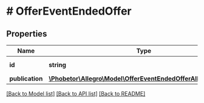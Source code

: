 # # OfferEventEndedOffer

## Properties

Name | Type | Description | Notes
------------ | ------------- | ------------- | -------------
**id** | **string** | The offer ID. |
**publication** | [**\Phobetor\Allegro\Model\OfferEventEndedOfferAllOfPublication**](OfferEventEndedOfferAllOfPublication.md) |  |

[[Back to Model list]](../../README.md#models) [[Back to API list]](../../README.md#endpoints) [[Back to README]](../../README.md)
